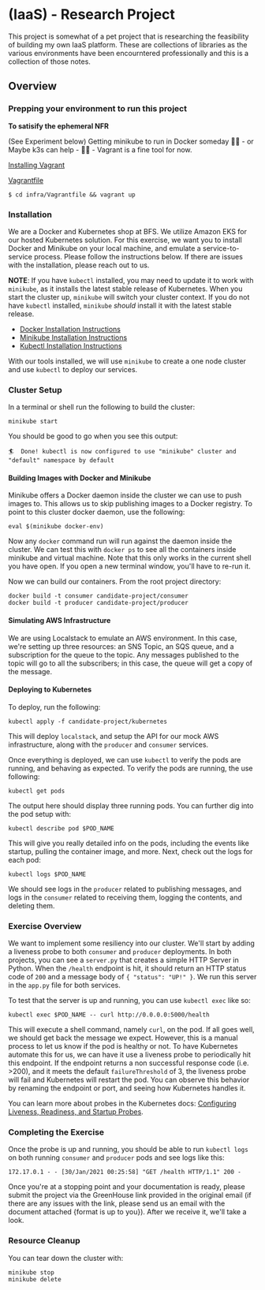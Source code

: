 # (IaaS) - Research Project

This project is somewhat of a pet project that is researching the feasibility of building my own IaaS platform. These are collections of libraries as the various environments have been encourntered professionally and this is a collection of those notes.

## Overview

### Prepping your environment to run this project

__To satisify the ephemeral NFR__

(See Experiment below) 
Getting minikube to run in Docker someday 🤷‍♂️ - or Maybe k3s can help - 🙋‍♂️ - Vagrant is a fine tool for now.

[Installing Vagrant](https://www.vagrantup.com/docs/installation)

[Vagrantfile](https://github.com/mhackersu/infra-services-tech-interview-project/blob/master/infra/Vagrantfile)

```
$ cd infra/Vagrantfile && vagrant up
```

### Installation

We are a Docker and Kubernetes shop at BFS.  We utilize Amazon EKS for our hosted Kubernetes solution. For this exercise, we want you to install Docker and Minikube on your local machine, and emulate a service-to-service process.  Please follow the instructions below.  If there are issues with the installation, please reach out to us.

**NOTE**: If you have `kubectl` installed, you may need to update it to work with `minikube`, as it installs the latest stable release of Kubernetes.  When you start the cluster up, `minikube` will switch your cluster context.  If you do not have `kubectl` installed, `minikube` _should_ install it with the latest stable release.  

- [Docker Installation Instructions](https://docs.docker.com/compose/install/)
- [Minikube Installation Instructions](https://minikube.sigs.k8s.io/docs/start/)
- [Kubectl Installation Instructions](https://kubernetes.io/docs/tasks/tools/install-kubectl/)

With our tools installed, we will use `minikube` to create a one node cluster and use `kubectl` to deploy our services.

### Cluster Setup
In a terminal or shell run the following to build the cluster:
```
minikube start
```

You should be good to go when you see this output:

```
🏄  Done! kubectl is now configured to use "minikube" cluster and "default" namespace by default
```

#### Building Images with Docker and Minikube
Minikube offers a Docker daemon inside the cluster we can use to push images to.  This allows us to skip publishing images to a Docker registry.  To point to this cluster docker daemon, use the following:

```
eval $(minikube docker-env)
```

Now any `docker` command run will run against the daemon inside the cluster.  We can test this with `docker ps` to see all the containers inside minikube and virtual machine.  Note that this only works in the current shell you have open.  If you open a new terminal window, you'll have to re-run it.

Now we can build our containers.  From the root project directory:

```
docker build -t consumer candidate-project/consumer
docker build -t producer candidate-project/producer
```

#### Simulating AWS Infrastructure
We are using Localstack to emulate an AWS environment.  In this case, we're setting up three resources: an SNS Topic, an SQS queue, and a subscription for the queue to the topic.  Any messages published to the topic will go to all the subscribers; in this case, the queue will get a copy of the message.


#### Deploying to Kubernetes

To deploy, run the following:

```
kubectl apply -f candidate-project/kubernetes
```

This will deploy `localstack`, and setup the API for our mock AWS infrastructure, along with the `producer` and `consumer` services.

Once everything is deployed, we can use `kubectl` to verify the pods are running, and behaving as expected. To verify the pods are running, the use following:

```
kubectl get pods
```

The output here should display three running pods. You can further dig into the pod setup with:

```
kubectl describe pod $POD_NAME
```

This will give you really detailed info on the pods, including the events like startup, pulling the container image, and more.  Next, check out the logs for each pod:

```
kubectl logs $POD_NAME
```

We should see logs in the `producer` related to publishing messages, and logs in the `consumer` related to receiving them, logging the contents, and deleting them.

### Exercise Overview

We want to implement some resiliency into our cluster.  We'll start by adding a liveness probe to both `consumer` and `producer` deployments.  In both projects, you can see a `server.py` that creates a simple HTTP Server in Python.  When the `/health` endpoint is hit, it should return an HTTP status code of `200` and a message body of `{ "status": "UP!" }`.  We run this server in the `app.py` file for both services.

To test that the server is up and running, you can use `kubectl exec` like so:

```
kubectl exec $POD_NAME -- curl http://0.0.0.0:5000/health
```

This will execute a shell command, namely `curl`, on the pod.  If all goes well, we should get back the message we expect.  However, this is a manual process to let us know if the pod is healthy or not.  To have Kubernetes automate this for us, we can have it use a liveness probe to periodically hit this endpoint.  If the endpoint returns a non successful response code (i.e. >200), and it meets the default `failureThreshold` of 3, the liveness probe will fail and Kubernetes will restart the pod. You can observe this behavior by renaming the endpoint or port, and seeing how Kubernetes handles it.

You can learn more about probes in the Kubernetes docs: [Configuring Liveness, Readiness, and Startup Probes](https://kubernetes.io/docs/tasks/configure-pod-container/configure-liveness-readiness-startup-probes/).

### Completing the Exercise

Once the probe is up and running, you should be able to run `kubectl logs` on both running `consumer` and `producer` pods and see logs like this:

```
172.17.0.1 - - [30/Jan/2021 00:25:58] "GET /health HTTP/1.1" 200 -
```

 Once you're at a stopping point and your documentation is ready, please submit the project via the GreenHouse link provided in the original email (if there are any issues with the link, please send us an email with the document attached {format is up to you}).  After we receive it, we'll take a look.

### Resource Cleanup
You can tear down the cluster with:

```
minikube stop
minikube delete
```
